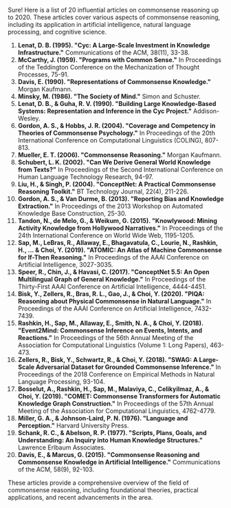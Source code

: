 Sure! Here is a list of 20 influential articles on commonsense reasoning up to 2020. These articles cover various aspects of commonsense reasoning, including its application in artificial intelligence, natural language processing, and cognitive science.

1. **Lenat, D. B. (1995). "Cyc: A Large-Scale Investment in Knowledge Infrastructure."** Communications of the ACM, 38(11), 33-38.
2. **McCarthy, J. (1959). "Programs with Common Sense."** In Proceedings of the Teddington Conference on the Mechanization of Thought Processes, 75-91.
3. **Davis, E. (1990). "Representations of Commonsense Knowledge."** Morgan Kaufmann.
4. **Minsky, M. (1986). "The Society of Mind."** Simon and Schuster.
5. **Lenat, D. B., & Guha, R. V. (1990). "Building Large Knowledge-Based Systems: Representation and Inference in the Cyc Project."** Addison-Wesley.
6. **Gordon, A. S., & Hobbs, J. R. (2004). "Coverage and Competency in Theories of Commonsense Psychology."** In Proceedings of the 20th International Conference on Computational Linguistics (COLING), 807-813.
7. **Mueller, E. T. (2006). "Commonsense Reasoning."** Morgan Kaufmann.
8. **Schubert, L. K. (2002). "Can We Derive General World Knowledge from Texts?"** In Proceedings of the Second International Conference on Human Language Technology Research, 94-97.
9. **Liu, H., & Singh, P. (2004). "ConceptNet: A Practical Commonsense Reasoning Toolkit."** BT Technology Journal, 22(4), 211-226.
10. **Gordon, A. S., & Van Durme, B. (2013). "Reporting Bias and Knowledge Extraction."** In Proceedings of the 2013 Workshop on Automated Knowledge Base Construction, 25-30.
11. **Tandon, N., de Melo, G., & Weikum, G. (2015). "Knowlywood: Mining Activity Knowledge from Hollywood Narratives."** In Proceedings of the 24th International Conference on World Wide Web, 1195-1205.
12. **Sap, M., LeBras, R., Allaway, E., Bhagavatula, C., Lourie, N., Rashkin, H., ... & Choi, Y. (2019). "ATOMIC: An Atlas of Machine Commonsense for If-Then Reasoning."** In Proceedings of the AAAI Conference on Artificial Intelligence, 3027-3035.
13. **Speer, R., Chin, J., & Havasi, C. (2017). "ConceptNet 5.5: An Open Multilingual Graph of General Knowledge."** In Proceedings of the Thirty-First AAAI Conference on Artificial Intelligence, 4444-4451.
14. **Bisk, Y., Zellers, R., Bras, R. L., Gao, J., & Choi, Y. (2020). "PIQA: Reasoning about Physical Commonsense in Natural Language."** In Proceedings of the AAAI Conference on Artificial Intelligence, 7432-7439.
15. **Rashkin, H., Sap, M., Allaway, E., Smith, N. A., & Choi, Y. (2018). "Event2Mind: Commonsense Inference on Events, Intents, and Reactions."** In Proceedings of the 56th Annual Meeting of the Association for Computational Linguistics (Volume 1: Long Papers), 463-473.
16. **Zellers, R., Bisk, Y., Schwartz, R., & Choi, Y. (2018). "SWAG: A Large-Scale Adversarial Dataset for Grounded Commonsense Inference."** In Proceedings of the 2018 Conference on Empirical Methods in Natural Language Processing, 93-104.
17. **Bosselut, A., Rashkin, H., Sap, M., Malaviya, C., Celikyilmaz, A., & Choi, Y. (2019). "COMET: Commonsense Transformers for Automatic Knowledge Graph Construction."** In Proceedings of the 57th Annual Meeting of the Association for Computational Linguistics, 4762-4779.
18. **Miller, G. A., & Johnson-Laird, P. N. (1976). "Language and Perception."** Harvard University Press.
19. **Schank, R. C., & Abelson, R. P. (1977). "Scripts, Plans, Goals, and Understanding: An Inquiry into Human Knowledge Structures."** Lawrence Erlbaum Associates.
20. **Davis, E., & Marcus, G. (2015). "Commonsense Reasoning and Commonsense Knowledge in Artificial Intelligence."** Communications of the ACM, 58(9), 92-103.

These articles provide a comprehensive overview of the field of commonsense reasoning, including foundational theories, practical applications, and recent advancements in the area.